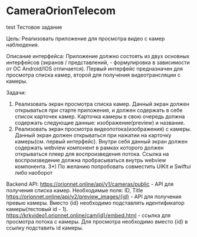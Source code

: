 # CameraOrionTelecom
test
Тестовое задание

Цель: Реализовать приложение для просмотра видео с камер наблюдения.

Описание интерфейса: Приложение должно состоять из двух основных интерфейсов (экранов / представлений, - формулировка в зависимости от ОС Android/IOS отличается). Первый интерфейс предназначен для просмотра списка камер, второй для получения видеотрансляции с камеры.
 
Задачи:
1) Реализовать экран просмотра списка камер. Данный экран должен открываться при старте приложения, и должен содержать в себе список карточек камер. Карточка камеры в свою очередь должна содержать следующие данные: изображение(preview) и название. 
2) Реализовать экран просмотра видеопотока(изображения) с камеры. Данный экран должен открываться при нажатии на карточку камеры(см. первый интерфейс). Внутри себя данный экран должен содержать webview компонент в рамках которого должен открываться плеер для воспроизведения потока. Ссылка на воспроизведение должна пробрасываться внутрь webview компонента.
3*) По желанию попробовать совместить UIKit и Swiftui либо наоборот

Backend API:
https://orionnet.online/api/v1/cameras/public - API для получения списка камер. Необходимые поля: ID, Title
https://orionnet.online/api/v2/preview_images/{id} - API для получения превью камеры. Вместо {id} необходимо подставлять идентификатор камеры(тестовый id - 1).
https://krkvideo1.orionnet.online/cam{id}/embed.html - ссылка для просмотра потока с камеры. Для просмотра необходимо вместо {id} в ссылку подставить id камеры. 

